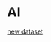 # AI

[new dataset](https://www.research.ed.ac.uk/en/datasets/data-supporting-hagenaars-hill-et-al-genetic-prediction-of-male-p)
